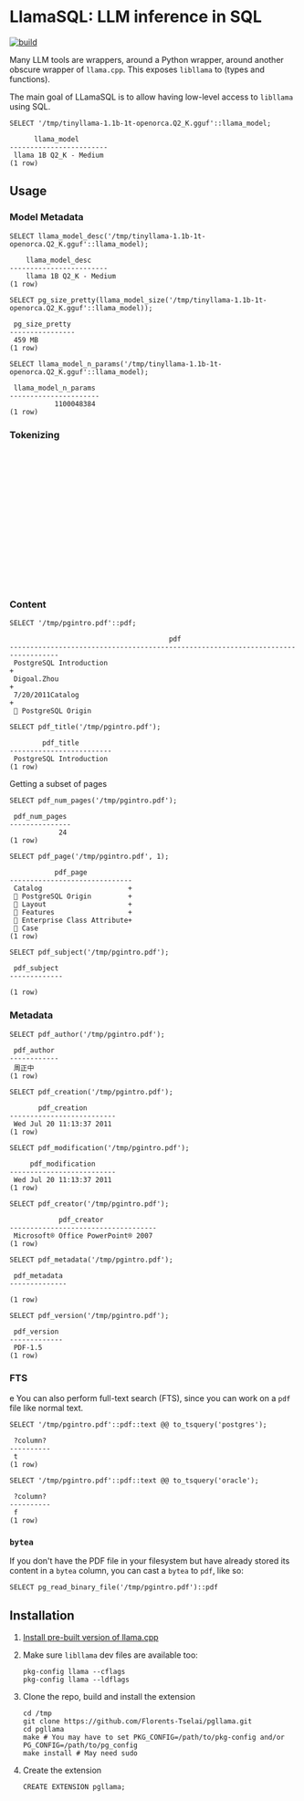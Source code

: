 # LlamaSQL: LLM inference in SQL

[![build](https://github.com/Florents-Tselai/pgllama/actions/workflows/build.yml/badge.svg)](https://github.com/Florents-Tselai/pgpdf/actions/workflows/build.yml)

Many LLM tools are wrappers, around a Python wrapper, around another obscure wrapper of `llama.cpp`.
This exposes `libllama` to (types and functions).

The main goal of LLamaSQL is to allow having low-level access to `libllama` using SQL.


```tsql
SELECT '/tmp/tinyllama-1.1b-1t-openorca.Q2_K.gguf'::llama_model;
```

```tsql
      llama_model       
------------------------
 llama 1B Q2_K - Medium
(1 row)
```

## Usage

### Model Metadata

```tsql
SELECT llama_model_desc('/tmp/tinyllama-1.1b-1t-openorca.Q2_K.gguf'::llama_model);
```
```tsql
    llama_model_desc
------------------------
    llama 1B Q2_K - Medium
(1 row)
```

```tsql
SELECT pg_size_pretty(llama_model_size('/tmp/tinyllama-1.1b-1t-openorca.Q2_K.gguf'::llama_model));
```
```tsql
 pg_size_pretty 
----------------
 459 MB
(1 row)
```

```tsql
SELECT llama_model_n_params('/tmp/tinyllama-1.1b-1t-openorca.Q2_K.gguf'::llama_model);
```
```tsql
 llama_model_n_params 
----------------------
           1100048384
(1 row)
```

### Tokenizing

```tsql

```

```tsql

```
```tsql

```

```tsql

```

```tsql

```

```tsql

```
```tsql

```

```tsql

```

```tsql

```

```tsql

```
```tsql

```

```tsql

```

```tsql

```

```tsql

```
```tsql

```

```tsql

```

```tsql

```

```tsql

```


### Content

```tsql
SELECT '/tmp/pgintro.pdf'::pdf;
```

```tsql
                                       pdf                                        
----------------------------------------------------------------------------------
 PostgreSQL Introduction                                                         +
 Digoal.Zhou                                                                     +
 7/20/2011Catalog                                                                +
  PostgreSQL Origin 
```

```tsql
SELECT pdf_title('/tmp/pgintro.pdf');
```

```tsql
        pdf_title        
-------------------------
 PostgreSQL Introduction
(1 row)
```

Getting a subset of pages

```tsql
SELECT pdf_num_pages('/tmp/pgintro.pdf');
```

```tsql
 pdf_num_pages 
---------------
            24
(1 row)
```

```tsql
SELECT pdf_page('/tmp/pgintro.pdf', 1);
```

```tsql
           pdf_page           
------------------------------
 Catalog                     +
  PostgreSQL Origin         +
  Layout                    +
  Features                  +
  Enterprise Class Attribute+
  Case
(1 row)
```

```tsql
SELECT pdf_subject('/tmp/pgintro.pdf');
```

```tsql
 pdf_subject 
-------------
 
(1 row)
```

### Metadata

```tsql
SELECT pdf_author('/tmp/pgintro.pdf');
```

```tsql
 pdf_author 
------------
 周正中
(1 row)
```

```tsql
SELECT pdf_creation('/tmp/pgintro.pdf');
```

```tsql
       pdf_creation       
--------------------------
 Wed Jul 20 11:13:37 2011
(1 row)
```

```tsql
SELECT pdf_modification('/tmp/pgintro.pdf');
```

```tsql
     pdf_modification     
--------------------------
 Wed Jul 20 11:13:37 2011
(1 row)
```

```tsql
SELECT pdf_creator('/tmp/pgintro.pdf');
```

```tsql
            pdf_creator             
------------------------------------
 Microsoft® Office PowerPoint® 2007
(1 row)
```

```tsql
SELECT pdf_metadata('/tmp/pgintro.pdf');
```

```tsql
 pdf_metadata 
--------------
 
(1 row)
```

```tsql
SELECT pdf_version('/tmp/pgintro.pdf');
```

```tsql
 pdf_version 
-------------
 PDF-1.5
(1 row)
```

### FTS
e
You can also perform full-text search (FTS), since you can work on a `pdf` file like normal text.

```tsql
SELECT '/tmp/pgintro.pdf'::pdf::text @@ to_tsquery('postgres');
```

```tsql
 ?column? 
----------
 t
(1 row)
```

```tsql
SELECT '/tmp/pgintro.pdf'::pdf::text @@ to_tsquery('oracle');
```

```tsql
 ?column? 
----------
 f
(1 row)
```

### `bytea`

If you don't have the PDF file in your filesystem but have already stored its content in a `bytea` column,
you can cast a `bytea` to `pdf`, like so:

```tsql
SELECT pg_read_binary_file('/tmp/pgintro.pdf')::pdf
```

## Installation

1. [Install pre-built version of llama.cpp](https://github.com/ggerganov/llama.cpp/blob/master/docs/install.md)

2. Make sure `libllama` dev files are available too:
    ```shell
    pkg-config llama --cflags
    pkg-config llama --ldflags
    ```
3. Clone the repo, build and install the extension
    ```
    cd /tmp
    git clone https://github.com/Florents-Tselai/pgllama.git
    cd pgllama
    make # You may have to set PKG_CONFIG=/path/to/pkg-config and/or PG_CONFIG=/path/to/pg_config
    make install # May need sudo
    ```
4. Create the extension
    ```tsql
    CREATE EXTENSION pgllama;
    ```
